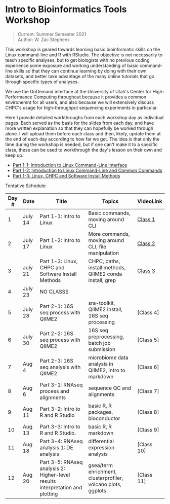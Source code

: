 # Intro to Bioinformatics Tools Workshop
> Current: Summer Semester 2021 \
> Author: W. Zac Stephens

This workshop is geared towards learning basic bioinformatic skills on the Linux command-line and R with RStudio. The objective is not necessarily to teach specific analyses, but to get biologists with no previous coding experience some exposure and working understanding of basic command-line skills so that they can continue learning by doing with their own datasets, and better take advantage of the many online tutorials that go through specific types of analyses.

We use the OnDemand interface at the University of Utah's Center for High-Performance Computing throughout because it provides a common environemnt for all users, and also because we will extensively discuss CHPC's usage for high-throughput sequencing experiments in particular.

Here I provide detailed workthroughs from each workshop day as individual pages. Each served as the basis for the slides from each day, and have more written explanation so that they can hopefully be worked through alone. I will upload them before each class and then, likely, update them at the end of each day according to how far we get. The idea is that only the time during the workshop is needed, but if one can't make it to a specific class, these can be used to workthrough the day's lesson on their own and keep up.

- [Part 1-1: Introduction to Linux Command-Line Interface](https://github.com/wzacs1/BioinfWorkshop/blob/master/Workthroughs/Part1-1_IntroToLinuxCLI.md)
- [Part 1-2: Introduction to Linux Command-Line and Common Commands](https://github.com/wzacs1/BioinfWorkshop/blob/master/Workthroughs/Part1-2_IntroToLinux.md)
- [Part 1-3: Linux, CHPC and Software Install Methods](https://github.com/wzacs1/BioinfWorkshop/blob/master/Workthroughs/Part1-3_CHPCandLinuxContinued.md)

Tentative Schedule:

Day #  |  Date  | Title  | Topics | VideoLink
------ | ------ | ------ | ----- | -----
1 | July 14 | Part 1-1: Intro to Linux | Basic commands, moving around CLI |  [Class 1 ]( https://www.youtube.com/playlist?list=PL_Pe_9PaIEBN-MDiucIgx4sR1NLbneDDE)
2 | July 17 | Part 1-2: Intro to Linux | More commands, moving around CLI, file manipulation | [Class 2](https://www.youtube.com/watch?v=8xwjIng3LrE&list=PL_Pe_9PaIEBN-MDiucIgx4sR1NLbneDDE&index=2)
3 | July 21 | Part 1-3: Linux, CHPC and Software Install Methods |  CHPC, paths, install methods, QIIME2 conda install, grep | [Class 3](https://www.youtube.com/playlist?list=PL_Pe_9PaIEBN-MDiucIgx4sR1NLbneDDE)
4 | July 23 | NO CLASSS |
5 | July 28 | Part 2-1: 16S seq process with QIIME2 | sra-toolkit, QIIME2 install, 16S seq processing | [Class 4]
6 | July 30 | Part 2-2: 16S seq process with QIIME2 | 16S seq preprocessing, batch job submission | [Class 5]
7 | Aug 4 | Part 2-3: 16S seq analysis with QIIME2 | microbiome data analysis in QIIME2, intro to markdown | [Class 6]
8 | Aug 6 | Part 3-1: RNAseq process and alignments | sequence QC and alignments | [Class 7]
9 | Aug 11 | Part 3-2: Intro to R and R Studio | basic R, R packages, bioconductor | [Class 8]
10 | Aug 13 | Part 3-3: Intro to R and R Studio. | basic R, R markdown | [Class 9]
11 | Aug 18 | Part 3-4: RNAseq analysis 1: DE analysis | differential expression analysis | [Class 10]
12 | Aug 20 | Part 3-5: RNAseq analysis 2: Higher-level results interpretation and plotting | gsea/term enrichment, clusterprofiler, volcano plots, ggplots | [Class 11]
